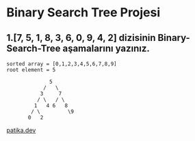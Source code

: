 # Binary Search Tree Projesi

## 1.[7, 5, 1, 8, 3, 6, 0, 9, 4, 2] dizisinin Binary-Search-Tree aşamalarını yazınız.

```
sorted array = [0,1,2,3,4,5,6,7,8,9]
root element = 5

              5
            /   \
           3     7
          / \   / \
         1   4 6   8
        / \         \9
       0   2

```

[patika.dev](https://app.patika.dev/)
